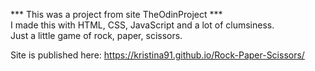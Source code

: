 *** This was a project from site TheOdinProject *** <br>
I made this with HTML, CSS, JavaScript and a lot of clumsiness. <br>
Just a little game of rock, paper, scissors.

Site is published here: https://kristina91.github.io/Rock-Paper-Scissors/
